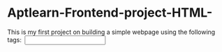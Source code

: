 # Aptlearn-Frontend-project-HTML-
This is my first project on building a simple webpage using the following tags:
<img>
<radio>
<input>
<label>
<checkbox>
<table>
